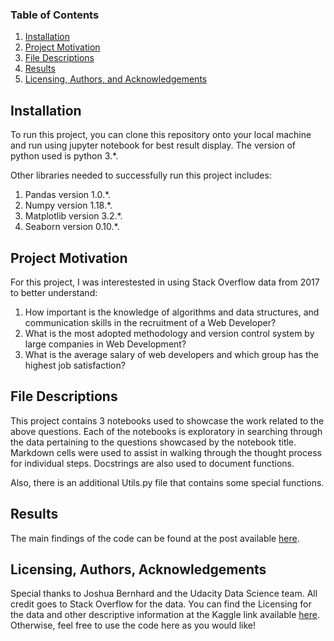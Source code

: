 
### Table of Contents

1. [Installation](#installation)
2. [Project Motivation](#motivation)
3. [File Descriptions](#files)
4. [Results](#results)
5. [Licensing, Authors, and Acknowledgements](#licensing)

## Installation <a name="installation"></a>

To run this project, you can clone this repository onto your local machine and run using jupyter notebook for best result display. The version of python used is python 3.*. 

Other libraries needed to successfully run this project includes:

1. Pandas version 1.0.*.
2. Numpy version 1.18.*.
3. Matplotlib version 3.2.*.
4. Seaborn version 0.10.*.


## Project Motivation<a name="motivation"></a>

For this project, I was interestested in using Stack Overflow data from 2017 to better understand:

1. How important is the knowledge of algorithms and data structures, and communication skills in the recruitment of a Web Developer?
2. What is the most adopted methodology and version control system by large companies in Web Development?
3. What is the average salary of web developers and which group has the highest job satisfaction? 



## File Descriptions <a name="files"></a>

This project contains 3 notebooks used to showcase the work related to the above questions.  Each of the notebooks is exploratory in searching through the data pertaining to the questions showcased by the notebook title.  Markdown cells were used to assist in walking through the thought process for individual steps. Docstrings are also used to document functions.  

Also, there is an additional Utils.py file that contains some special functions.

## Results<a name="results"></a>

The main findings of the code can be found at the post available [here](https://foskies.medium.com/things-you-should-know-about-web-development-2c71ffd3ffa3).

## Licensing, Authors, Acknowledgements<a name="licensing"></a>

Special thanks to Joshua Bernhard and the Udacity Data Science team. All credit goes to Stack Overflow for the data.  You can find the Licensing for the data and other descriptive information at the Kaggle link available [here](https://www.kaggle.com/stackoverflow/so-survey-2017/data).  Otherwise, feel free to use the code here as you would like! 

